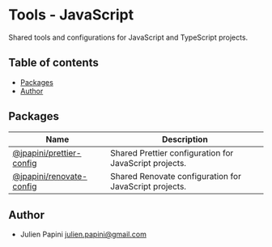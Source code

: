 # Tools - JavaScript <!-- omit in toc -->

Shared tools and configurations for JavaScript and TypeScript projects.

## Table of contents <!-- omit in toc -->

- [Packages](#packages)
- [Author](#author)

## Packages

| Name                                                                                                       | Description                                            |
| ---------------------------------------------------------------------------------------------------------- | ------------------------------------------------------ |
| [@jpapini/prettier-config](https://github.com/jpapini/tools-javascript/tree/main/packages/prettier-config) | Shared Prettier configuration for JavaScript projects. |
| [@jpapini/renovate-config](https://github.com/jpapini/tools-javascript/tree/main/packages/renovate-config) | Shared Renovate configuration for JavaScript projects. |

## Author

-   Julien Papini <julien.papini@gmail.com>
